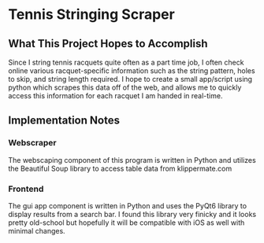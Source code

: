 # Tennis Stringing Scraper
## What This Project Hopes to Accomplish
Since I string tennis racquets quite often as a part time job, I often check online various racquet-specific information such as the string pattern, holes to skip, and string length required. I hope to create a small app/script using python which scrapes this data off of the web, and allows me to quickly access this information for each racquet I am handed in real-time.

## Implementation Notes
### Webscraper
The webscaping component of this program is written in Python and utilizes the Beautiful Soup library to access table data from klippermate.com
### Frontend
The gui app component is written in Python and uses the PyQt6 library to display results from a search bar. I found this library very finicky and it looks pretty old-school but hopefully it will be compatible with iOS as well with minimal changes.